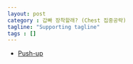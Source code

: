```yaml
---
layout: post
category : 갑빠 장착할래? (Chest 집중공략)
tagline: "Supporting tagline"
tags : []
---
```


* [Push-up](https://www.youtube.com/watch?v=7VTpow7lu6s)
